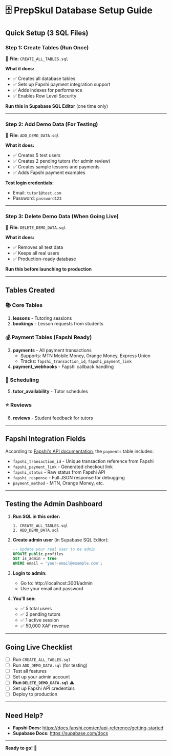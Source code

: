 # 🗄️ PrepSkul Database Setup Guide

## Quick Setup (3 SQL Files)

### Step 1: Create Tables (Run Once)
📁 **File:** `CREATE_ALL_TABLES.sql`

**What it does:**
- ✅ Creates all database tables
- ✅ Sets up Fapshi payment integration support
- ✅ Adds indexes for performance
- ✅ Enables Row Level Security

**Run this in Supabase SQL Editor** (one time only)

---

### Step 2: Add Demo Data (For Testing)
📁 **File:** `ADD_DEMO_DATA.sql`

**What it does:**
- ✅ Creates 5 test users
- ✅ Creates 2 pending tutors (for admin review)
- ✅ Creates sample lessons and payments
- ✅ Adds Fapshi payment examples

**Test login credentials:**
- Email: `tutor1@test.com`
- Password: `password123`

---

### Step 3: Delete Demo Data (When Going Live)
📁 **File:** `DELETE_DEMO_DATA.sql`

**What it does:**
- ✅ Removes all test data
- ✅ Keeps all real users
- ✅ Production-ready database

**Run this before launching to production**

---

## Tables Created

### 📚 Core Tables
1. **lessons** - Tutoring sessions
2. **bookings** - Lesson requests from students

### 💰 Payment Tables (Fapshi Ready)
3. **payments** - All payment transactions
   - Supports: MTN Mobile Money, Orange Money, Express Union
   - Tracks: `fapshi_transaction_id`, `fapshi_payment_link`
4. **payment_webhooks** - Fapshi callback handling

### 📅 Scheduling
5. **tutor_availability** - Tutor schedules

### ⭐ Reviews
6. **reviews** - Student feedback for tutors

---

## Fapshi Integration Fields

According to [Fapshi's API documentation](https://docs.fapshi.com/en/api-reference/getting-started), the `payments` table includes:

- `fapshi_transaction_id` - Unique transaction reference from Fapshi
- `fapshi_payment_link` - Generated checkout link
- `fapshi_status` - Raw status from Fapshi API
- `fapshi_response` - Full JSON response for debugging
- `payment_method` - MTN, Orange Money, etc.

---

## Testing the Admin Dashboard

1. **Run SQL in this order:**
   ```
   1. CREATE_ALL_TABLES.sql
   2. ADD_DEMO_DATA.sql
   ```

2. **Create admin user** (in Supabase SQL Editor):
   ```sql
   -- Update your real user to be admin
   UPDATE public.profiles 
   SET is_admin = true 
   WHERE email = 'your-email@example.com';
   ```

3. **Login to admin:**
   - Go to: http://localhost:3001/admin
   - Use your email and password

4. **You'll see:**
   - ✅ 5 total users
   - ✅ 2 pending tutors
   - ✅ 1 active session
   - ✅ 50,000 XAF revenue

---

## Going Live Checklist

- [ ] Run `CREATE_ALL_TABLES.sql`
- [ ] Run `ADD_DEMO_DATA.sql` (for testing)
- [ ] Test all features
- [ ] Set up your admin account
- [ ] **Run `DELETE_DEMO_DATA.sql`** ⚠️
- [ ] Set up Fapshi API credentials
- [ ] Deploy to production

---

## Need Help?

- **Fapshi Docs:** https://docs.fapshi.com/en/api-reference/getting-started
- **Supabase Docs:** https://supabase.com/docs

---

**Ready to go!** 🚀

